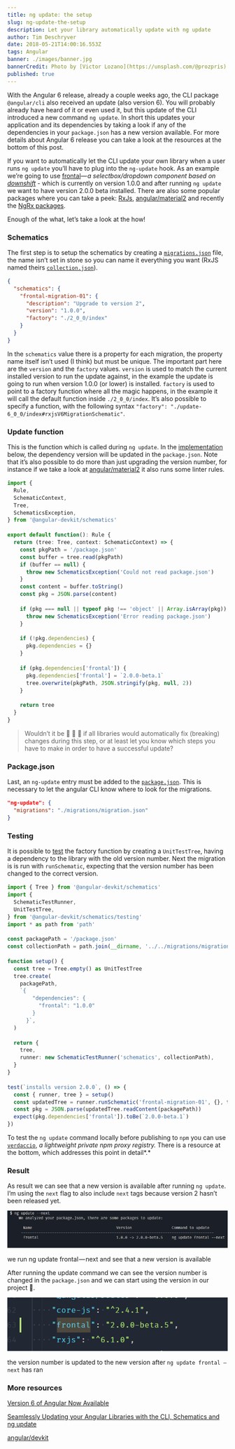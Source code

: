 ```yaml
---
title: ng update: the setup
slug: ng-update-the-setup
description: Let your library automatically update with ng update
author: Tim Deschryver
date: 2018-05-21T14:00:16.553Z
tags: Angular
banner: ./images/banner.jpg
bannerCredit: Photo by [Victor Lozano](https://unsplash.com/@prozpris) on [Unsplash](https://unsplash.com)
published: true
---
```


With the Angular 6 release, already a couple weeks ago, the CLI package `@angular/cli` also received an update (also version 6). You will probably already have heard of it or even used it, but this update of the CLI introduced a new command `ng update`. In short this updates your application and its dependencies by taking a look if any of the dependencies in your `package.json` has a new version available. For more details about Angular 6 release you can take a look at the resources at the bottom of this post.

If you want to automatically let the CLI update your own library when a user runs `ng update` you’ll have to plug into the `ng-update` hook. As an example we’re going to use [frontal](https://github.com/timdeschryver/frontal)_— a selectbox/dropdown component based on_ [_downshift_](https://github.com/paypal/downshift) - which is currently on version 1.0.0 and after running `ng update` we want to have version 2.0.0 beta installed. There are also some popular packages where you can take a peek: [RxJs](https://github.com/ReactiveX/rxjs), [angular/material2](https://github.com/angular/material2) and recently the [NgRx packages](https://github.com/ngrx/platform).

Enough of the what, let’s take a look at the how!

### Schematics

The first step is to setup the schematics by creating a [`migrations.json`](https://github.com/timdeschryver/frontal/blob/master/migrations/migration.json) file, the name isn’t set in stone so you can name it everything you want (RxJS named theirs [`collection.json`](https://github.com/ReactiveX/rxjs/blob/master/migrations/collection.json)).

```json
{
  "schematics": {
    "frontal-migration-01": {
      "description": "Upgrade to version 2",
      "version": "1.0.0",
      "factory": "./2_0_0/index"
    }
  }
}
```

In the `schematics` value there is a property for each migration, the property name itself isn’t used (I think) but must be unique. The important part here are the `version` and the `factory` values. `version` is used to match the current installed version to run the update against, in the example the update is going to run when version 1.0.0 (or lower) is installed. `factory` is used to point to a factory function where all the magic happens, in the example it will call the default function inside `./2_0_0/index`. It’s also possible to specify a function, with the following syntax `"factory": "./update-6_0_0/index#rxjsV6MigrationSchematic"`.

### Update function

This is the function which is called during `ng update`. In the [implementation](https://github.com/timdeschryver/frontal/blob/master/migrations/2_0_0/index.ts) below, the dependency version will be updated in the `package.json`. Note that it’s also possible to do more than just upgrading the version number, for instance if we take a look at [angular/material2](https://github.com/angular/material2/blob/master/src/lib/schematics/update/update.ts#L36) it also runs some linter rules.

```ts
import {
  Rule,
  SchematicContext,
  Tree,
  SchematicsException,
} from '@angular-devkit/schematics'

export default function(): Rule {
  return (tree: Tree, context: SchematicContext) => {
    const pkgPath = '/package.json'
    const buffer = tree.read(pkgPath)
    if (buffer == null) {
      throw new SchematicsException('Could not read package.json')
    }
    const content = buffer.toString()
    const pkg = JSON.parse(content)

    if (pkg === null || typeof pkg !== 'object' || Array.isArray(pkg)) {
      throw new SchematicsException('Error reading package.json')
    }

    if (!pkg.dependencies) {
      pkg.dependencies = {}
    }

    if (pkg.dependencies['frontal']) {
      pkg.dependencies['frontal'] = `2.0.0-beta.1`
      tree.overwrite(pkgPath, JSON.stringify(pkg, null, 2))
    }

    return tree
  }
}
```

> Wouldn’t it be 🍌 🍌 🍌 if all libraries would automatically fix (breaking) changes during this step, or at least let you know which steps you have to make in order to have a successful update?

### Package.json

Last, an `ng-update` entry must be added to the [`package.json`](https://github.com/timdeschryver/frontal/blob/master/src/package.json). This is necessary to let the angular CLI know where to look for the migrations.

```json
"ng-update": {
  "migrations": "./migrations/migration.json"
}
```

### Testing

It is possible to [test](https://github.com/timdeschryver/frontal/blob/master/__tests__/migrations/2_0_0.ts) the factory function by creating a `UnitTestTree`, having a dependency to the library with the old version number. Next the migration is is run with `runSchematic`, expecting that the version number has been changed to the correct version.

```ts
import { Tree } from '@angular-devkit/schematics'
import {
  SchematicTestRunner,
  UnitTestTree,
} from '@angular-devkit/schematics/testing'
import * as path from 'path'

const packagePath = '/package.json'
const collectionPath = path.join(__dirname, '../../migrations/migration.json')

function setup() {
  const tree = Tree.empty() as UnitTestTree
  tree.create(
    packagePath,
    `{
        "dependencies": {
          "frontal": "1.0.0"
        }
      }`,
  )

  return {
    tree,
    runner: new SchematicTestRunner('schematics', collectionPath),
  }
}

test(`installs version 2.0.0`, () => {
  const { runner, tree } = setup()
  const updatedTree = runner.runSchematic('frontal-migration-01', {}, tree)
  const pkg = JSON.parse(updatedTree.readContent(packagePath))
  expect(pkg.dependencies['frontal']).toBe(`2.0.0-beta.1`)
})
```

To test the `ng update` command locally before publishing to `npm` you can use [`verdaccio`](https://github.com/verdaccio/verdaccio), _a lightweight private npm proxy registry._ There is a resource at the bottom, which addresses this point in detail*.*

### Result

As result we can see that a new version is available after running `ng update`. I’m using the `next` flag to also include `next` tags because version 2 hasn’t been released yet.

![](./images/ng-update.png)

we run ng update frontal — next and see that a new version is available

After running the update command we can see the version number is changed in the `package.json` and we can start using the version in our project 🎉.

![](./images/updated.png)

the version number is updated to the new version after `ng update frontal — next` has ran

### More resources

[Version 6 of Angular Now Available](https://blog.angular.io/version-6-of-angular-now-available-cc56b0efa7a4)

[Seamlessly Updating your Angular Libraries with the CLI, Schematics and ng update](http://www.softwarearchitekt.at/post/2018/04/17/seamlessly-updating-your-angular-libraries-with-ng-update.aspx)

[angular/devkit](https://github.com/angular/devkit/blob/master/docs/specifications/update.md)
